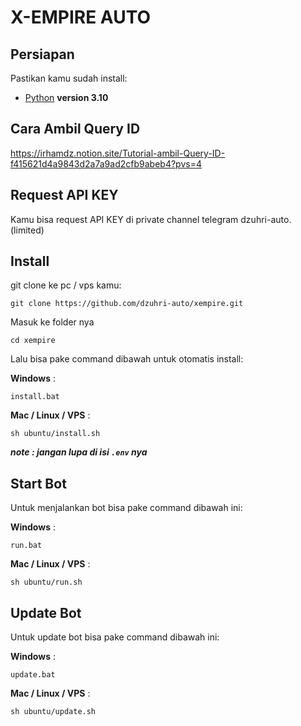 # X-EMPIRE AUTO

## Persiapan

Pastikan kamu sudah install:

- [Python](https://www.python.org/downloads/release/python-31014/) **version 3.10**

## Cara Ambil Query ID

<https://irhamdz.notion.site/Tutorial-ambil-Query-ID-f415621d4a9843d2a7a9ad2cfb9abeb4?pvs=4>

## Request API KEY

Kamu bisa request API KEY di private channel telegram dzuhri-auto. (limited)

## Install

git clone ke pc / vps kamu:

```shell
git clone https://github.com/dzuhri-auto/xempire.git
```

Masuk ke folder nya

```shell
cd xempire
```

Lalu bisa pake command dibawah untuk otomatis install:

**Windows** :

```shell
install.bat
```

**Mac / Linux / VPS** :

```shell
sh ubuntu/install.sh
```

***note : jangan lupa di isi `.env` nya***

## Start Bot

Untuk menjalankan bot bisa pake command dibawah ini:

**Windows** :

```shell
run.bat
```

**Mac / Linux / VPS** :

```shell
sh ubuntu/run.sh
```

## Update Bot

Untuk update bot bisa pake command dibawah ini:

**Windows** :

```shell
update.bat
```

**Mac / Linux / VPS** :

```shell
sh ubuntu/update.sh
```
